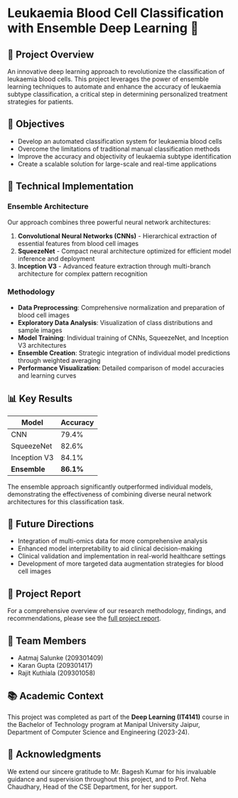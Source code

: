 # Leukaemia Blood Cell Classification with Ensemble Deep Learning 🔬

## 🧬 Project Overview

An innovative deep learning approach to revolutionize the classification of leukaemia blood cells. This project leverages the power of ensemble learning techniques to automate and enhance the accuracy of leukaemia subtype classification, a critical step in determining personalized treatment strategies for patients.

## 🎯 Objectives

- Develop an automated classification system for leukaemia blood cells
- Overcome the limitations of traditional manual classification methods
- Improve the accuracy and objectivity of leukaemia subtype identification
- Create a scalable solution for large-scale and real-time applications

## 🧠 Technical Implementation

### Ensemble Architecture

Our approach combines three powerful neural network architectures:

1. **Convolutional Neural Networks (CNNs)** - Hierarchical extraction of essential features from blood cell images
2. **SqueezeNet** - Compact neural architecture optimized for efficient model inference and deployment
3. **Inception V3** - Advanced feature extraction through multi-branch architecture for complex pattern recognition

### Methodology

- **Data Preprocessing**: Comprehensive normalization and preparation of blood cell images
- **Exploratory Data Analysis**: Visualization of class distributions and sample images
- **Model Training**: Individual training of CNNs, SqueezeNet, and Inception V3 architectures
- **Ensemble Creation**: Strategic integration of individual model predictions through weighted averaging
- **Performance Visualization**: Detailed comparison of model accuracies and learning curves

## 📊 Key Results

| Model | Accuracy |
|-------|----------|
| CNN | 79.4% |
| SqueezeNet | 82.6% |
| Inception V3 | 84.1% |
| **Ensemble** | **86.1%** |

The ensemble approach significantly outperformed individual models, demonstrating the effectiveness of combining diverse neural network architectures for this classification task.

## 🚀 Future Directions

- Integration of multi-omics data for more comprehensive analysis
- Enhanced model interpretability to aid clinical decision-making
- Clinical validation and implementation in real-world healthcare settings
- Development of more targeted data augmentation strategies for blood cell images

## 📝 Project Report

For a comprehensive overview of our research methodology, findings, and recommendations, please see the [full project report](https://mujmanipal-my.sharepoint.com/:b:/g/personal/aatmaj_209301409_muj_manipal_edu/EVQPKA10EwRHojjCWqwDLdYBGo7fbS78-7znFR-_ZY2BCQ?e=vG0InG).

## 👥 Team Members

- Aatmaj Salunke (209301409)
- Karan Gupta (209301417)
- Rajit Kuthiala (209301058)

## 📚 Academic Context

This project was completed as part of the **Deep Learning (IT4141)** course in the Bachelor of Technology program at Manipal University Jaipur, Department of Computer Science and Engineering (2023-24).

## 🙏 Acknowledgments

We extend our sincere gratitude to Mr. Bagesh Kumar for his invaluable guidance and supervision throughout this project, and to Prof. Neha Chaudhary, Head of the CSE Department, for her support.

